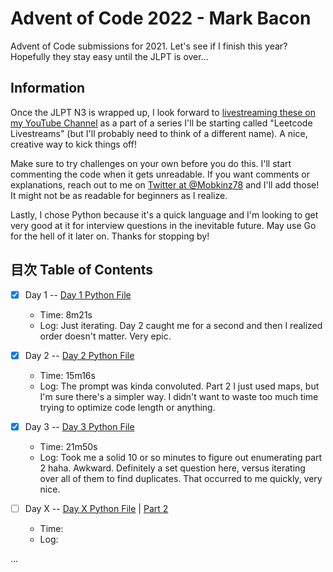 # Advent of Code 2022 - Mark Bacon

Advent of Code submissions for 2021. Let's see if I finish this year? Hopefully they stay easy until the JLPT is over...

## Information

Once the JLPT N3 is wrapped up, I look forward to [livestreaming these on my YouTube Channel](https://www.youtube.com/markbacon78) as a part of a series I'll be starting called "Leetcode Livestreams" (but I'll probably need to think of a different name). A nice, creative way to kick things off!

Make sure to try challenges on your own before you do this. I'll start commenting the code when it gets unreadable. If you want comments or explanations, reach out to me on [Twitter at @Mobkinz78](http://www.twitter.com/Mobkinz78) and I'll add those! It might not be as readable for beginners as I realize.

Lastly, I chose Python because it's a quick language and I'm looking to get very good at it for interview questions in the inevitable future. May use Go for the hell of it later on. Thanks for stopping by!

## 目次 Table of Contents

- [x] Day 1 -- [Day 1 Python File](day1.py)
  - Time: 8m21s
  - Log: Just iterating. Day 2 caught me for a second and then I realized order doesn't matter. Very epic.

- [x] Day 2 -- [Day 2 Python File](day2.py)
  - Time: 15m16s
  - Log: The prompt was kinda convoluted. Part 2 I just used maps, but I'm sure there's a simpler way. I didn't want to waste too much time trying to optimize code length or anything.

- [x] Day 3 -- [Day 3 Python File](day3.py)
  - Time: 21m50s
  - Log: Took me a solid 10 or so minutes to figure out enumerating part 2 haha. Awkward. Definitely a set question here, versus iterating over all of them to find duplicates. That occurred to me quickly, very nice.

- [ ] Day X -- [Day X Python File](dayX.py) | [Part 2](Day_X-2.py)
  - Time:
  - Log:

...
